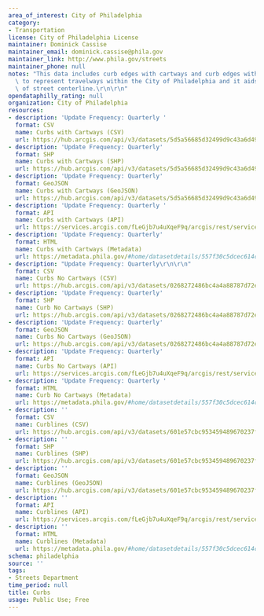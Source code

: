 ```yaml
---
area_of_interest: City of Philadelphia
category:
- Transportation
license: City of Philadelphia License
maintainer: Dominick Cassise
maintainer_email: dominick.cassise@phila.gov
maintainer_link: http://www.phila.gov/streets
maintainer_phone: null
notes: "This data includes curb edges with cartways and curb edges without cartways\
  \ to represent travelways within the City of Philadelphia and it aids in placement\
  \ of street centerline.\r\n\r\n"
opendataphilly_rating: null
organization: City of Philadelphia
resources:
- description: 'Update Frequency: Quarterly '
  format: CSV
  name: Curbs with Cartways (CSV)
  url: https://hub.arcgis.com/api/v3/datasets/5d5a56685d32499d9c43a6d499864212_0/downloads/data?format=csv&spatialRefId=3857&where=1%3D1
- description: 'Update Frequency: Quarterly'
  format: SHP
  name: Curbs with Cartways (SHP)
  url: https://hub.arcgis.com/api/v3/datasets/5d5a56685d32499d9c43a6d499864212_0/downloads/data?format=shp&spatialRefId=3857&where=1%3D1
- description: 'Update Frequency: Quarterly'
  format: GeoJSON
  name: Curbs with Cartways (GeoJSON)
  url: https://hub.arcgis.com/api/v3/datasets/5d5a56685d32499d9c43a6d499864212_0/downloads/data?format=geojson&spatialRefId=4326&where=1%3D1
- description: 'Update Frequency: Quarterly '
  format: API
  name: Curbs with Cartways (API)
  url: https://services.arcgis.com/fLeGjb7u4uXqeF9q/arcgis/rest/services/Curbs/FeatureServer/0/query?outFields=*&where=1%3D1
- description: 'Update Frequency: Quarterly'
  format: HTML
  name: Curbs with Cartways (Metadata)
  url: https://metadata.phila.gov/#home/datasetdetails/557f30c5dcec614c29ce8b69/representationdetails/557f30e1c579ea311699bb44/
- description: "Update Frequency: Quarterly\r\n\r\n"
  format: CSV
  name: Curbs No Cartways (CSV)
  url: https://hub.arcgis.com/api/v3/datasets/0268272486bc4a4a88787d72e612c4f3_0/downloads/data?format=csv&spatialRefId=3857&where=1%3D1
- description: 'Update Frequency: Quarterly'
  format: SHP
  name: Curb No Cartways (SHP)
  url: https://hub.arcgis.com/api/v3/datasets/0268272486bc4a4a88787d72e612c4f3_0/downloads/data?format=shp&spatialRefId=3857&where=1%3D1
- description: 'Update Frequency: Quarterly'
  format: GeoJSON
  name: Curbs No Cartways (GeoJSON)
  url: https://hub.arcgis.com/api/v3/datasets/0268272486bc4a4a88787d72e612c4f3_0/downloads/data?format=geojson&spatialRefId=4326&where=1%3D1
- description: 'Update Frequency: Quarterly'
  format: API
  name: Curbs No Cartways (API)
  url: https://services.arcgis.com/fLeGjb7u4uXqeF9q/arcgis/rest/services/Curbs_No_Cartways/FeatureServer/0/query?outFields=*&where=1%3D1
- description: 'Update Frequency: Quarterly '
  format: HTML
  name: Curb No Cartways (Metadata)
  url: https://metadata.phila.gov/#home/datasetdetails/557f30c5dcec614c29ce8b69/representationdetails/64245ad91a70ae0027788d9c/
- description: ''
  format: CSV
  name: Curblines (CSV)
  url: https://hub.arcgis.com/api/v3/datasets/601e57cbc953459489670237f97173e6_0/downloads/data?format=csv&spatialRefId=3857&where=1%3D1
- description: ''
  format: SHP
  name: Curblines (SHP)
  url: https://hub.arcgis.com/api/v3/datasets/601e57cbc953459489670237f97173e6_0/downloads/data?format=shp&spatialRefId=3857&where=1%3D1
- description: ''
  format: GeoJSON
  name: Curblines (GeoJSON)
  url: https://hub.arcgis.com/api/v3/datasets/601e57cbc953459489670237f97173e6_0/downloads/data?format=geojson&spatialRefId=4326&where=1%3D1
- description: ''
  format: API
  name: Curblines (API)
  url: https://services.arcgis.com/fLeGjb7u4uXqeF9q/arcgis/rest/services/curblines/FeatureServer/0/query?outFields=*&where=1%3D1
- description: ''
  format: HTML
  name: Curblines (Metadata)
  url: https://metadata.phila.gov/#home/datasetdetails/557f30c5dcec614c29ce8b69/representationdetails/6423095a9ac8f900295f95ec/
schema: philadelphia
source: ''
tags:
- Streets Department
time_period: null
title: Curbs
usage: Public Use; Free
---
```

